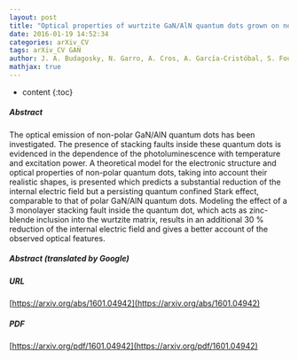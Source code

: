```yaml
---
layout: post
title: "Optical properties of wurtzite GaN/AlN quantum dots grown on non-polar planes: the effect of stacking faults in the reduction of the internal electric field"
date: 2016-01-19 14:52:34
categories: arXiv_CV
tags: arXiv_CV GAN
author: J. A. Budagosky, N. Garro, A. Cros, A. García-Cristóbal, S. Founta, B. Daudin
mathjax: true
---
```


* content
{:toc}

##### Abstract
The optical emission of non-polar GaN/AlN quantum dots has been investigated. The presence of stacking faults inside these quantum dots is evidenced in the dependence of the photoluminescence with temperature and excitation power. A theoretical model for the electronic structure and optical properties of non-polar quantum dots, taking into account their realistic shapes, is presented which predicts a substantial reduction of the internal electric field but a persisting quantum confined Stark effect, comparable to that of polar GaN/AlN quantum dots. Modeling the effect of a 3 monolayer stacking fault inside the quantum dot, which acts as zinc-blende inclusion into the wurtzite matrix, results in an additional 30 % reduction of the internal electric field and gives a better account of the observed optical features.

##### Abstract (translated by Google)


##### URL
[https://arxiv.org/abs/1601.04942](https://arxiv.org/abs/1601.04942)

##### PDF
[https://arxiv.org/pdf/1601.04942](https://arxiv.org/pdf/1601.04942)

